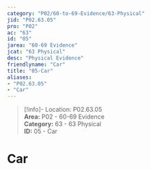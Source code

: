 ```yaml
---  
category: "P02/60-to-69-Evidence/63-Physical"  
jid: "P02.63.05"  
pro: "P02"  
ac: "63"  
id: "05"  
jarea: "60-69 Evidence"  
jcat: "63 Physical"  
desc: "Physical Evidence"  
friendlyname: "Car"  
title: "05-Car"  
aliases:   
- "P02.63.05"  
- "Car"  
---  
```

>[!info]- Location: P02.63.05  
>**Area:** P02 - 60-69 Evidence  
>**Category:** 63 - 63 Physical  
>**ID:** 05 - Car  
  
# Car  
